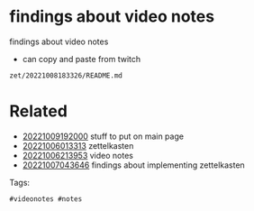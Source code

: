 # findings about video notes

findings about video notes

- can copy and paste from twitch

` zet/20221008183326/README.md `

# Related

- [20221009192000](/zet/20221009192000/README.md) stuff to put on main page
- [20221006013313](/zet/20221006013313/README.md) zettelkasten
- [20221006213953](/zet/20221006213953/README.md) video notes
- [20221007043646](/zet/20221007043646/README.md) findings about implementing zettelkasten

Tags:

    #videonotes #notes
